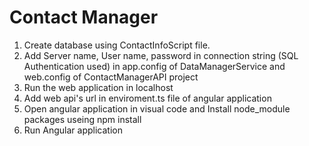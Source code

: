 # Contact Manager
1. Create database using ContactInfoScript file.
2. Add Server name, User name, password in connection string (SQL Authentication used)
   in app.config of DataManagerService and web.config of ContactManagerAPI project
3. Run the web application in localhost 
4. Add web api's url in enviroment.ts file of angular application
5. Open angular application in visual code and Install node_module packages useing npm install 
5. Run Angular application